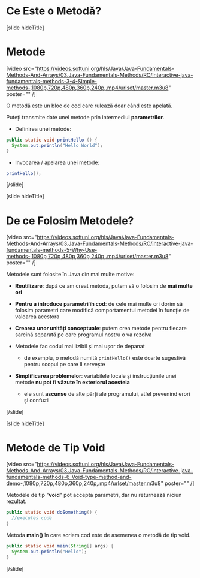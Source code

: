 # Ce Este o Metodă?

[slide hideTitle]
# Metode
[video src="https://videos.softuni.org/hls/Java/Java-Fundamentals-Methods-And-Arrays/03.Java-Fundamentals-Methods/RO/interactive-java-fundamentals-methods-3-4-Simple-methods-,1080p,720p,480p,360p,240p,.mp4/urlset/master.m3u8" poster="" /]

O metodă este un bloc de cod care rulează doar când este apelată.

Puteți transmite date unei metode prin intermediul **parametrilor**.

* Definirea unei metode:

```Java
public static void printHello () {
  System.out.println("Hello World");
}
```

* Invocarea / apelarea unei metode:

```Java
printHello();
```
[/slide]

[slide hideTitle]
# De ce Folosim Metodele?

[video src="https://videos.softuni.org/hls/Java/Java-Fundamentals-Methods-And-Arrays/03.Java-Fundamentals-Methods/RO/interactive-java-fundamentals-methods-5-Why-Use-methods-,1080p,720p,480p,360p,240p,.mp4/urlset/master.m3u8" poster="" /]

Metodele sunt folosite în Java din mai multe motive:

- **Reutilizare**: după ce am creat metoda, putem să o folosim de **mai multe ori**

- **Pentru a introduce parametri în cod**: de cele mai multe ori dorim să folosim parametri care modifică comportamentul metodei în funcție de valoarea acestora 

- **Crearea unor unități conceptuale**: putem crea metode pentru fiecare sarcină separată pe care programul nostru o va rezolva

- Metodele fac codul mai lizibil și mai ușor de depanat

   - de exemplu, o metodă numită `printHello()` este doarte sugestivă pentru scopul pe care îl servește

- **Simplificarea problemelor**: variabilele locale și instrucțiunile unei metode **nu pot fi văzute în exteriorul acesteia**

   - ele sunt **ascunse** de alte părți ale programului, atfel prevenind erori și confuzii

[/slide]

[slide hideTitle]
# Metode de Tip Void

[video src="https://videos.softuni.org/hls/Java/Java-Fundamentals-Methods-And-Arrays/03.Java-Fundamentals-Methods/RO/interactive-java-fundamentals-methods-6-Void-type-method-and-demo-,1080p,720p,480p,360p,240p,.mp4/urlset/master.m3u8" poster="" /]

Metodele de tip "**void**" pot accepta parametri, dar nu returnează niciun rezultat.

```java
public static void doSomething() {
  //executes code
}
```

Metoda **main()** în care scriem cod este de asemenea o metodă de tip void. 

```java
public static void main(String[] args) {
  System.out.println("Hello");
}
```
[/slide]
